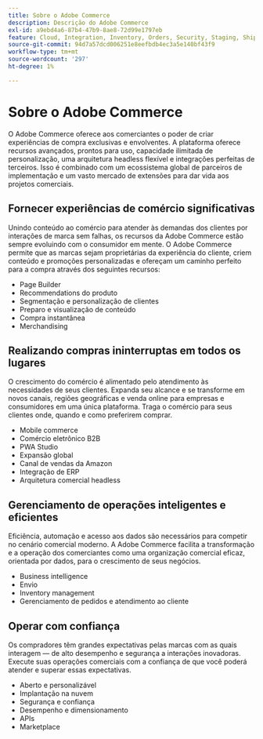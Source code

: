 ```yaml
---
title: Sobre o Adobe Commerce
description: Descrição do Adobe Commerce
exl-id: a9ebd4a6-87b4-47b9-8ae8-72d99e1797eb
feature: Cloud, Integration, Inventory, Orders, Security, Staging, Shipping/Delivery
source-git-commit: 94d7a57dcd006251e8eefbdb4ec3a5e140bf43f9
workflow-type: tm+mt
source-wordcount: '297'
ht-degree: 1%

---
```


# Sobre o Adobe Commerce

O Adobe Commerce oferece aos comerciantes o poder de criar experiências de compra exclusivas e envolventes. A plataforma oferece recursos avançados, prontos para uso, capacidade ilimitada de personalização, uma arquitetura headless flexível e integrações perfeitas de terceiros. Isso é combinado com um ecossistema global de parceiros de implementação e um vasto mercado de extensões para dar vida aos projetos comerciais.

## Fornecer experiências de comércio significativas

Unindo conteúdo ao comércio para atender às demandas dos clientes por interações de marca sem falhas, os recursos da Adobe Commerce estão sempre evoluindo com o consumidor em mente. O Adobe Commerce permite que as marcas sejam proprietárias da experiência do cliente, criem conteúdo e promoções personalizadas e ofereçam um caminho perfeito para a compra através dos seguintes recursos:

- Page Builder
- Recommendations do produto
- Segmentação e personalização de clientes
- Preparo e visualização de conteúdo
- Compra instantânea
- Merchandising

## Realizando compras ininterruptas em todos os lugares

O crescimento do comércio é alimentado pelo atendimento às necessidades de seus clientes. Expanda seu alcance e se transforme em novos canais, regiões geográficas e venda online para empresas e consumidores em uma única plataforma. Traga o comércio para seus clientes onde, quando e como preferirem comprar.

- Mobile commerce
- Comércio eletrônico B2B
- PWA Studio
- Expansão global
- Canal de vendas da Amazon
- Integração de ERP
- Arquitetura comercial headless

## Gerenciamento de operações inteligentes e eficientes

Eficiência, automação e acesso aos dados são necessários para competir no cenário comercial moderno. A Adobe Commerce facilita a transformação e a operação dos comerciantes como uma organização comercial eficaz, orientada por dados, para o crescimento de seus negócios.

- Business intelligence
- Envio
- Inventory management
- Gerenciamento de pedidos e atendimento ao cliente

## Operar com confiança

Os compradores têm grandes expectativas pelas marcas com as quais interagem — de alto desempenho e segurança a interações inovadoras. Execute suas operações comerciais com a confiança de que você poderá atender e superar essas expectativas.

- Aberto e personalizável
- Implantação na nuvem
- Segurança e confiança
- Desempenho e dimensionamento
- APIs
- Marketplace
